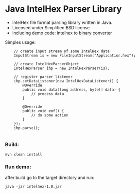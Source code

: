 Java IntelHex Parser Library
====================

* IntelHex file format parsing library written in Java.
* Licensed under Simplified BSD license
* Including demo code: intelhex to binary converter

Simples usage:
~~~~~
	// create input stream of some IntelHex data
	InputStream is = new FileInputStream("Application.hex");
	
	// create IntelHexParserObject
	IntelHexParser ihp = new IntelHexParser(is);
	
	// register parser listener
	ihp.setDataListener(new IntelHexDataListener() {
		@Override
		public void data(long address, byte[] data) {
			// process data
		}
		
		@Override
		public void eof() {
			// do some action
		}
	});
	ihp.parse();
	
~~~~~

### Build:

`mvn clean install`

### Run demo:
after build go to the target directory and run:

`java -jar intelhex-1.0.jar`